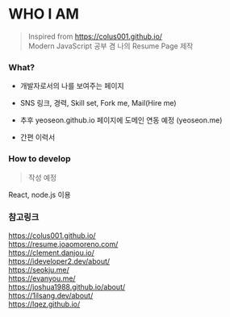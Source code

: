 # WHO I AM

> Inspired from https://colus001.github.io/  
> Modern JavaScript 공부 겸 나의 Resume Page 제작

### What?

* 개발자로서의 나를 보여주는 페이지

* SNS 링크, 경력, Skill set, Fork me, Mail(Hire me)

* 추후 yeoseon.github.io 페이지에 도메인 연동 예정 (yeoseon.me)

* 간편 이력서

### How to develop

> 작성 예정

React, node.js 이용

### 참고링크

https://colus001.github.io/  
https://resume.joaomoreno.com/  
https://clement.danjou.io/  
https://ideveloper2.dev/about/  
https://seokju.me/  
https://evanyou.me/  
https://joshua1988.github.io/about/  
https://1ilsang.dev/about/  
https://lqez.github.io/  

